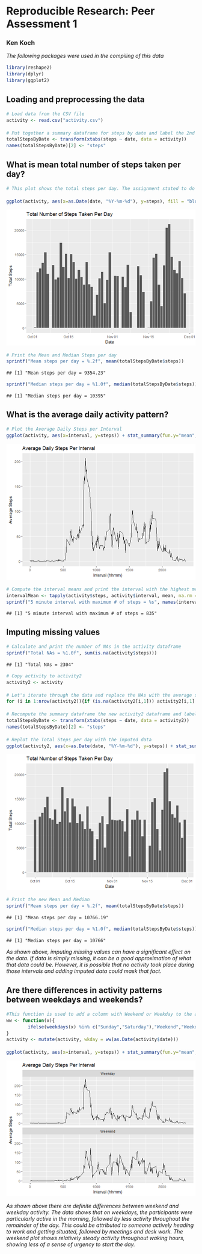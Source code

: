 # Reproducible Research: Peer Assessment 1
### Ken Koch

*The following packages were used in the compiling of this data*

```r
library(reshape2)
library(dplyr)
library(ggplot2)
```
##   Loading and preprocessing the data

```r
# Load data from the CSV file
activity <- read.csv("activity.csv")

# Put together a summary dataframe for steps by date and label the 2nd column
totalStepsByDate <- transform(xtabs(steps ~ date, data = activity))
names(totalStepsByDate)[2] <- "steps"
```


##   What is mean total number of steps taken per day?

```r
# This plot shows the total steps per day. The assignment stated to do this using a histogram. That can be done if the data is expanded to represent a date for every single step or by creating a histogram and then manipulating its $count vector. In practice, I don't see anyone defaulting to a histogram to present the totals for this data.

ggplot(activity, aes(x=as.Date(date, "%Y-%m-%d"), y=steps), fill = "blue") + stat_summary(fun.y="sum", geom="bar") + labs(x="Date", y="Total Steps", title="Total Number of Steps Taken Per Day") + theme_gray()
```

![](PA1_template_files/figure-html/unnamed-chunk-3-1.png)<!-- -->

```r
# Print the Mean and Median Steps per day
sprintf("Mean steps per day = %.2f", mean(totalStepsByDate$steps))
```

```
## [1] "Mean steps per day = 9354.23"
```

```r
sprintf("Median steps per day = %1.0f", median(totalStepsByDate$steps))
```

```
## [1] "Median steps per day = 10395"
```


## What is the average daily activity pattern?

```r
# Plot the Average Daily Steps per Interval
ggplot(activity, aes(x=interval, y=steps)) + stat_summary(fun.y="mean", geom="line") + labs(x = "Interval (hhmm)", y="Average Steps") + ggtitle("Average Daily Steps Per Interval") + theme(plot.title = element_text(family = "Trebuchet MS", color="#666666", face="bold", size=32, hjust=1)) + theme(axis.title = element_text(family = "Trebuchet MS", color="#666666", face="bold", size=22)) + theme_gray()
```

![](PA1_template_files/figure-html/unnamed-chunk-4-1.png)<!-- -->

```r
# Compute the interval means and print the interval with the highest mean
intervalMean <- tapply(activity$steps, activity$interval, mean, na.rm = TRUE)
sprintf("5 minute interval with maximum # of steps = %s", names(intervalMean)[intervalMean==max(intervalMean)])
```

```
## [1] "5 minute interval with maximum # of steps = 835"
```


## Imputing missing values

```r
# Calculate and print the number of NAs in the activity dataframe
sprintf("Total NAs = %1.0f", sum(is.na(activity$steps)))
```

```
## [1] "Total NAs = 2304"
```

```r
# Copy activity to activity2
activity2 <- activity

# Let's iterate through the data and replace the NAs with the average steps for the same interval
for (i in 1:nrow(activity2)){if (is.na(activity2[i,1])) activity2[i,1] = intervalMean[as.character(activity2[i,3])]}

# Recompute the summary dataframe the new activity2 dataframe and label the 2nd column
totalStepsByDate <- transform(xtabs(steps ~ date, data = activity2))
names(totalStepsByDate)[2] <- "steps"

# Replot the Total Steps per day with the imputed data
ggplot(activity2, aes(x=as.Date(date, "%Y-%m-%d"), y=steps)) + stat_summary(fun.y="sum", geom="bar") + labs(x="Date", y="Total Steps", title="Total Number of Steps Taken Per Day") + theme_gray()
```

![](PA1_template_files/figure-html/unnamed-chunk-5-1.png)<!-- -->

```r
# Print the new Mean and Median
sprintf("Mean steps per day = %.2f", mean(totalStepsByDate$steps))
```

```
## [1] "Mean steps per day = 10766.19"
```

```r
sprintf("Median steps per day = %1.0f", median(totalStepsByDate$steps))
```

```
## [1] "Median steps per day = 10766"
```
  
*As shown above, imputing missing values can have a significant effect on the data. If data is simply missing, it can be a good approximation of what that data could be. However, it is possible that no activity took place during those intervals and adding imputed data could mask that fact.*    
      
## Are there differences in activity patterns between weekdays and weekends?

```r
#This function is used to add a column with Weekend or Weekday to the activity dataframe
ww <- function(x){
        ifelse(weekdays(x) %in% c("Sunday","Saturday"),"Weekend","Weekday")
}
activity <- mutate(activity, wkday = ww(as.Date(activity$date)))

ggplot(activity, aes(x=interval, y=steps)) + stat_summary(fun.y="mean", geom="line") + facet_wrap(~wkday, ncol = 1) + labs(x = "Interval (hhmm)", y="Average Steps", title="Average Daily Steps Per Interval") + theme_gray()
```

![](PA1_template_files/figure-html/unnamed-chunk-6-1.png)<!-- -->
  
*As shown above there are definite differences between weekend and weekday activity. The data shows that on weekdays, the participants were particularly active in the morning, followed by less activity throughout the remainder of the day. This could be attributed to someone actively heading to work and getting situated, followed by meetings and desk work. The weekend plot shows relatively steady activity throughout waking hours, showing less of a sense of urgency to start the day.*

  
